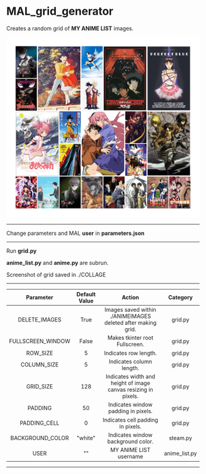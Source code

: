 # MAL_grid_generator
Creates a random grid of __MY ANIME LIST__ images.

![alt text](example.gif)

----------------------------------------------------------------

Change parameters and MAL __user__ in __parameters.json__

----------------------------------------------------------------

Run __grid.py__ 

__anime_list.py__ and __anime.py__ are subrun. 

Screenshot of grid saved in ./COLLAGE

----------------------------------------------------------------

Parameter		    						 |  Default Value | Action|Category
| :---:   | :---: | :---: | :---: |
DELETE_IMAGES |									True	|							Images saved within ./ANIMEIMAGES deleted after making grid.|	grid.py
FULLSCREEN_WINDOW  		|					False	|							Makes tkinter root Fullscreen.|	grid.py
ROW_SIZE				|								5			|							Indicates row length.|	grid.py
COLUMN_SIZE 			|							5			|							Indicates column length.|	grid.py
GRID_SIZE 	|					128			|						Indicates width and height of image canvas resizing in pixels.|grid.py	
PADDING								|					50			|							Indicates window padding in pixels.|	grid.py
PADDING_CELL	|				0			|							Indicates cell padding in pixels.|	grid.py
BACKGROUND_COLOR 					|	 	 "white"	|						Indicates window background color.|	steam.py
USER				|	 	 ""	|						MY ANIME LIST username|	anime_list.py

----------------------------------------------------------------
